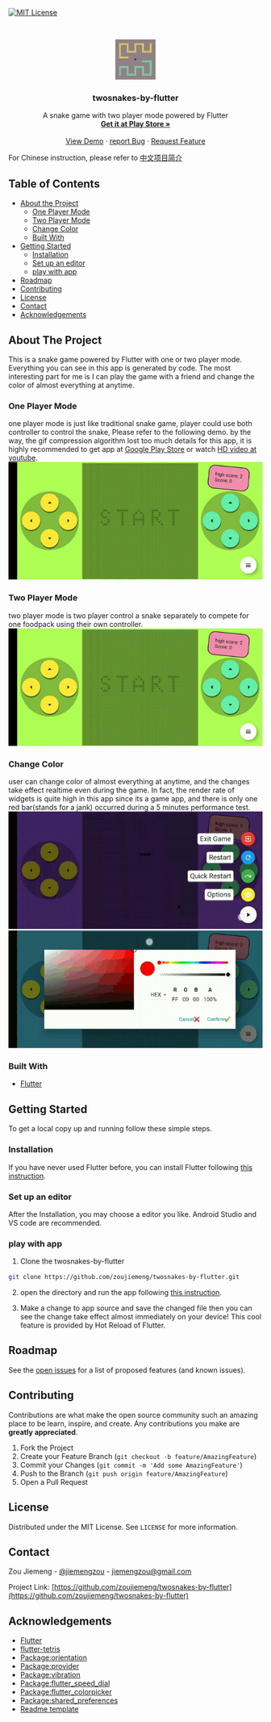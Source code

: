 
<!-- PROJECT SHIELDS -->
<!--
*** I'm using markdown "reference style" links for readability.
*** Reference links are enclosed in brackets [ ] instead of parentheses ( ).
*** See the bottom of this document for the declaration of the reference variables
*** for contributors-url, forks-url, etc. This is an optional, concise syntax you may use.
*** https://www.markdownguide.org/basic-syntax/#reference-style-links
-->
[![MIT License][license-shield]][license-url]
<!-- [![LinkedIn][linkedin-shield]][linkedin-url] -->



<!-- PROJECT LOGO -->
<br />
<p align="center">
  <a href="https://github.com/zoujiemeng/twosnakes-by-flutter">
    <img src="./assets/icon/icon2.png" alt="Logo" width="80" height="80">
  </a>

  <h3 align="center">twosnakes-by-flutter</h3>

  <p align="center">
    A snake game with two player mode powered by Flutter
    <br />
    <a href="https://play.google.com/store/apps/details?id=com.jaytown.twosnakes"><strong>Get it at Play Store »</strong></a>
    <br />
    <br />
    <a href="https://github.com/zoujiemeng/twosnakes-by-flutter">View Demo</a>
    ·
    <a href="https://github.com/zoujiemeng/twosnakes-by-flutter/issues">report Bug</a>
    ·
    <a href="https://github.com/zoujiemeng/twosnakes-by-flutter/issues">Request Feature</a>
  </p>
</p>


For Chinese instruction, please refer to [中文项目简介](./README_CHS.md)

<!-- TABLE OF CONTENTS -->
## Table of Contents

* [About the Project](#about-the-project)
  * [One Player Mode](#One-Player-Mode)
  * [Two Player Mode](#Two-Player-Mode)
  * [Change Color](#Change-Color)
  * [Built With](#built-with)
* [Getting Started](#getting-started)
  * [Installation](#installation)
  * [Set up an editor](#Set-up-an-editor)
  * [play with app](#play-with-app)
* [Roadmap](#roadmap)
* [Contributing](#contributing)
* [License](#license)
* [Contact](#contact)
* [Acknowledgements](#acknowledgements)



<!-- ABOUT THE PROJECT -->
## About The Project
This is a snake game powered by Flutter with one or two player mode. Everything you can see in this app is generated by code. The most interesting part for me is I can play the game with a friend and change the color of almost everything at anytime.

### One Player Mode
one player mode is just like traditional snake game, player could use both controller to control the snake, Please refer to the following demo. by the way, the gif compression algorithm lost too much details for this app, it is highly recommended to get app at [Google Play Store](https://play.google.com/store/apps/details?id=com.jaytown.twosnakes) or watch [HD video at youtube](https://youtu.be/fRPARjtkeR8).
![one player mode preview](./assets/demo/1player.gif)

### Two Player Mode
two player mode is two player control a snake separately to compete for one foodpack using their own controller.
![two player mode preview](./assets/demo/2player.gif)

### Change Color
user can change color of almost everything at anytime, and the changes take effect realtime even during the game. In fact, the render rate of widgets is quite high in this app since its a game app, and there is only one red bar(stands for a jank) occurred during a 5 minutes performance test.
![change color preview1](./assets/demo/color1.gif)
![change color preview2](./assets/demo/color2.gif)

### Built With

* [Flutter](https://flutter.dev/)

<!-- GETTING STARTED -->
## Getting Started

To get a local copy up and running follow these simple steps.

### Installation

If you have never used Flutter before, you can install Flutter following [this instruction](https://flutter.dev/docs/get-started/install).

### Set up an editor

After the Installation, you may choose a editor you like. Android Studio and VS code are recommended.

### play with app

1. Clone the twosnakes-by-flutter
```sh
git clone https://github.com/zoujiemeng/twosnakes-by-flutter.git
```

2. open the directory and run the app following [this instruction](https://flutter.dev/docs/get-started/test-drive).

3. Make a change to app source and save the changed file then you can see the change take effect almost immediately on your device! This cool feature is provided by Hot Reload of Flutter.

<!-- ROADMAP -->
## Roadmap

See the [open issues](https://github.com/zoujiemeng/twosnakes-by-flutter/issues) for a list of proposed features (and known issues).



<!-- CONTRIBUTING -->
## Contributing

Contributions are what make the open source community such an amazing place to be learn, inspire, and create. Any contributions you make are **greatly appreciated**.

1. Fork the Project
2. Create your Feature Branch (`git checkout -b feature/AmazingFeature`)
3. Commit your Changes (`git commit -m 'Add some AmazingFeature'`)
4. Push to the Branch (`git push origin feature/AmazingFeature`)
5. Open a Pull Request



<!-- LICENSE -->
## License
Distributed under the MIT License. See `LICENSE` for more information.



<!-- CONTACT -->
## Contact

Zou Jiemeng - [@jiemengzou](https://twitter.com/jiemengzou) - jiemengzou@gmail.com

Project Link: [https://github.com/zoujiemeng/twosnakes-by-flutter](https://github.com/zoujiemeng/twosnakes-by-flutter)



<!-- ACKNOWLEDGEMENTS -->
## Acknowledgements

* [Flutter](https://github.com/flutter/flutter)
* [flutter-tetris](https://github.com/boyan01/flutter-tetris)
* [Package:orientation](https://pub.dev/packages/orientation)
* [Package:provider](https://pub.dev/packages/provider)
* [Package:vibration](https://pub.dev/packages/vibration)
* [Package:flutter_speed_dial](https://pub.dev/packages/flutter_speed_dial)
* [Package:flutter_colorpicker](https://pub.dev/packages/flutter_colorpicker)
* [Package:shared_preferences](https://pub.dev/packages/shared_preferences)
* [Readme template](https://github.com/othneildrew/Best-README-Template)





<!-- MARKDOWN LINKS & IMAGES -->
<!-- https://www.markdownguide.org/basic-syntax/#reference-style-links -->
[license-shield]: https://img.shields.io/github/license/othneildrew/Best-README-Template.svg?style=flat-square
[license-url]: https://github.com/zoujiemeng/twosnakes-by-flutter/blob/master/LICENSE
[linkedin-shield]: https://img.shields.io/badge/-LinkedIn-black.svg?style=flat-square&logo=linkedin&colorB=555
[linkedin-url]: https://linkedin.com/in/othneildrew

